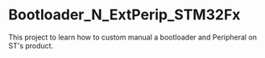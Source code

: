 # Bootloader_N_ExtPerip_STM32Fx
This project to learn how to custom manual a bootloader and Peripheral on ST's product.
